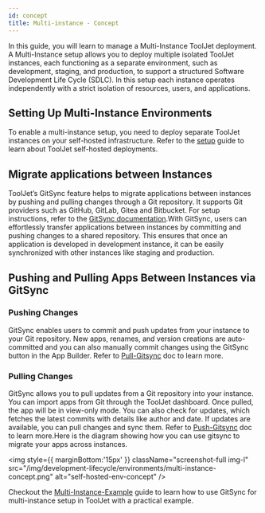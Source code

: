 ```yaml
---
id: concept
title: Multi-instance - Concept
---
```



In this guide, you will learn to manage a Multi-Instance ToolJet deployment. A Multi-Instance setup allows you to deploy multiple isolated ToolJet instances, each functioning as a separate environment, such as development, staging, and production, to support a structured Software Development Life Cycle (SDLC). In this setup each instance operates independently with a strict isolation of resources, users, and applications.

## Setting Up Multi-Instance Environments

To enable a multi-instance setup, you need to deploy separate ToolJet instances on your self-hosted infrastructure. Refer to the [setup](/docs) guide to learn about ToolJet self-hosted deployments.

## Migrate applications between Instances

ToolJet’s GitSync feature helps to migrate applications between instances by pushing and pulling changes through a Git repository. It supports Git providers such as GitHub, GitLab, Gitea and Bitbucket. For setup instructions, refer to the [GitSync documentation](/docs).With GitSync, users can effortlessly transfer applications between instances by committing and pushing changes to a shared repository. This ensures that once an application is developed in development instance, it can be easily synchronized with other instances like staging and production.

## Pushing and Pulling Apps Between Instances via GitSync

### Pushing Changes

GitSync enables users to commit and push updates from your instance to your Git repository. New apps, renames, and version creations are auto-committed and you can also manually commit changes using the GitSync button in the App Builder. Refer to [Pull-Gitsync](/docs) doc to learn more.

### Pulling Changes

GitSync allows you to pull updates from a Git repository into your instance. You can import apps from Git through the ToolJet dashboard. Once pulled, the app will be in view-only mode. You can also check for updates, which fetches the latest commits with details like author and date. If updates are available, you can pull changes and sync them. Refer to [Push-Gitsync](/docs) doc to learn more.Here is the diagram showing how you can use gitsync to migrate your apps across instances.

<img style={{ marginBottom:'15px' }} className="screenshot-full img-l" src="/img/development-lifecycle/environments/multi-instance-concept.png" alt="self-hosted-env-concept" />

Checkout the [Multi-Instance-Example](/docs) guide to learn how to use GitSync for multi-instance setup in ToolJet with a practical example.